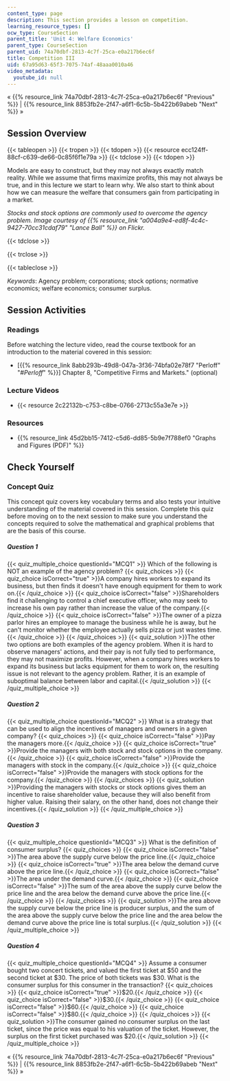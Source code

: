 ```yaml
---
content_type: page
description: This section provides a lesson on competition.
learning_resource_types: []
ocw_type: CourseSection
parent_title: 'Unit 4: Welfare Economics'
parent_type: CourseSection
parent_uid: 74a70dbf-2813-4c7f-25ca-e0a217b6ec6f
title: Competition III
uid: 67a95d63-65f3-7075-74af-48aaa0010a46
video_metadata:
  youtube_id: null
---
```


« {{% resource_link 74a70dbf-2813-4c7f-25ca-e0a217b6ec6f "Previous" %}} | {{% resource_link 8853fb2e-2f47-a6f1-6c5b-5b422b69abeb "Next" %}} »

Session Overview
----------------

{{< tableopen >}}
{{< tropen >}}
{{< tdopen >}}
{{< resource ecc124ff-88cf-c639-de66-0c85f6f1e79a >}}
{{< tdclose >}}
{{< tdopen >}}


Models are easy to construct, but they may not always exactly match reality. While we assume that firms maximize profits, this may not always be true, and in this lecture we start to learn why. We also start to think about how we can measure the welfare that consumers gain from participating in a market.

_Stocks and stock options are commonly used to overcome the agency problem. Image courtesy of {{% resource_link "a004a9e4-ed8f-4c4c-9427-70cc31cdaf79" "Lance Ball" %}} on Flickr._


{{< tdclose >}}

{{< trclose >}}

{{< tableclose >}}

_Keywords_: Agency problem; corporations; stock options; normative economics; welfare economics; consumer surplus.

Session Activities
------------------

### Readings

Before watching the lecture video, read the course textbook for an introduction to the material covered in this session:

*   \[{{% resource_link 8abb293b-49d8-047a-3f36-74bfa02e78f7 "Perloff" "#_Perloff_" %}}\] Chapter 8, "Competitive Firms and Markets." (optional)

### Lecture Videos

*   {{< resource 2c22132b-c753-c8be-0766-2713c55a3e7e >}}

### Resources

*   {{% resource_link 45d2bb15-7412-c5d6-dd85-5b9e7f788ef0 "Graphs and Figures (PDF)" %}}

Check Yourself
--------------

### Concept Quiz

This concept quiz covers key vocabulary terms and also tests your intuitive understanding of the material covered in this session. Complete this quiz before moving on to the next session to make sure you understand the concepts required to solve the mathematical and graphical problems that are the basis of this course.

##### Question 1
 {{< quiz_multiple_choice questionId="MCQ1" >}} Which of the following is NOT an example of the agency problem? {{< quiz_choices >}} {{< quiz_choice isCorrect="true" >}}A company hires workers to expand its business, but then finds it doesn't have enough equipment for them to work on.{{< /quiz_choice >}} {{< quiz_choice isCorrect="false" >}}Shareholders find it challenging to control a chief executive officer, who may seek to increase his own pay rather than increase the value of the company.{{< /quiz_choice >}} {{< quiz_choice isCorrect="false" >}}The owner of a pizza parlor hires an employee to manage the business while he is away, but he can't monitor whether the employee actually sells pizza or just wastes time.{{< /quiz_choice >}} {{< /quiz_choices >}} {{< quiz_solution >}}The other two options are both examples of the agency problem. When it is hard to observe managers' actions, and their pay is not fully tied to performance, they may not maximize profits. However, when a company hires workers to expand its business but lacks equipment for them to work on, the resulting issue is not relevant to the agency problem. Rather, it is an example of suboptimal balance between labor and capital.{{< /quiz_solution >}} {{< /quiz_multiple_choice >}}
##### Question 2
 {{< quiz_multiple_choice questionId="MCQ2" >}} What is a strategy that can be used to align the incentives of managers and owners in a given company? {{< quiz_choices >}} {{< quiz_choice isCorrect="false" >}}Pay the managers more.{{< /quiz_choice >}} {{< quiz_choice isCorrect="true" >}}Provide the managers with both stock and stock options in the company.{{< /quiz_choice >}} {{< quiz_choice isCorrect="false" >}}Provide the managers with stock in the company.{{< /quiz_choice >}} {{< quiz_choice isCorrect="false" >}}Provide the managers with stock options for the company.{{< /quiz_choice >}} {{< /quiz_choices >}} {{< quiz_solution >}}Providing the managers with stocks or stock options gives them an incentive to raise shareholder value, because they will also benefit from higher value. Raising their salary, on the other hand, does not change their incentives.{{< /quiz_solution >}} {{< /quiz_multiple_choice >}}
##### Question 3
 {{< quiz_multiple_choice questionId="MCQ3" >}} What is the definition of consumer surplus? {{< quiz_choices >}} {{< quiz_choice isCorrect="false" >}}The area above the supply curve below the price line.{{< /quiz_choice >}} {{< quiz_choice isCorrect="true" >}}The area below the demand curve above the price line.{{< /quiz_choice >}} {{< quiz_choice isCorrect="false" >}}The area under the demand curve.{{< /quiz_choice >}} {{< quiz_choice isCorrect="false" >}}The sum of the area above the supply curve below the price line and the area below the demand curve above the price line.{{< /quiz_choice >}} {{< /quiz_choices >}} {{< quiz_solution >}}The area above the supply curve below the price line is producer surplus, and the sum of the area above the supply curve below the price line and the area below the demand curve above the price line is total surplus.{{< /quiz_solution >}} {{< /quiz_multiple_choice >}}
##### Question 4
 {{< quiz_multiple_choice questionId="MCQ4" >}} Assume a consumer bought two concert tickets, and valued the first ticket at $50 and the second ticket at $30. The price of both tickets was $30. What is the consumer surplus for this consumer in the transaction? {{< quiz_choices >}} {{< quiz_choice isCorrect="true" >}}$20.{{< /quiz_choice >}} {{< quiz_choice isCorrect="false" >}}$30.{{< /quiz_choice >}} {{< quiz_choice isCorrect="false" >}}$60.{{< /quiz_choice >}} {{< quiz_choice isCorrect="false" >}}$80.{{< /quiz_choice >}} {{< /quiz_choices >}} {{< quiz_solution >}}The consumer gained no consumer surplus on the last ticket, since the price was equal to his valuation of the ticket. However, the surplus on the first ticket purchased was $20.{{< /quiz_solution >}} {{< /quiz_multiple_choice >}}

« {{% resource_link 74a70dbf-2813-4c7f-25ca-e0a217b6ec6f "Previous" %}} | {{% resource_link 8853fb2e-2f47-a6f1-6c5b-5b422b69abeb "Next" %}} »